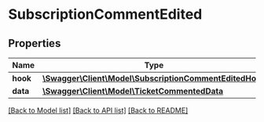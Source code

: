 # SubscriptionCommentEdited

## Properties
Name | Type | Description | Notes
------------ | ------------- | ------------- | -------------
**hook** | [**\Swagger\Client\Model\SubscriptionCommentEditedHook**](SubscriptionCommentEditedHook.md) |  | [optional] 
**data** | [**\Swagger\Client\Model\TicketCommentedData**](TicketCommentedData.md) |  | [optional] 

[[Back to Model list]](../../README.md#documentation-for-models) [[Back to API list]](../../README.md#documentation-for-api-endpoints) [[Back to README]](../../README.md)

